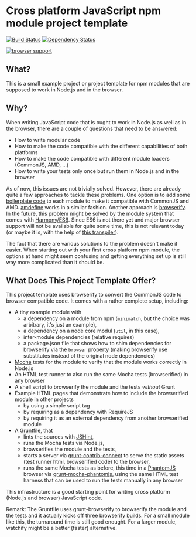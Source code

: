 Cross platform JavaScript npm module project template
=====================================================

[![Build Status](https://travis-ci.org/basti1302/browserify-grunt-mocha-template.png?branch=master)](https://travis-ci.org/basti1302/browserify-grunt-mocha-template)
[![Dependency Status](https://david-dm.org/basti1302/browserify-grunt-mocha-template.png)](https://david-dm.org/basti1302/browserify-grunt-mocha-template)

[![browser support](http://ci.testling.com/basti1302/browserify-grunt-mocha-template.png)](http://ci.testling.com/basti1302/browserify-grunt-mocha-template)

What?
-------------

This is a small example project or project template for npm modules that are supposed to work in Node.js and in the browser.

Why?
----

When writing JavaScript code that is ought to work in Node.js as well as in the browser, there are a couple of questions that need to be answered:
* How to write modular code
* How to make the code compatible with the different capabilities of both platforms
* How to make the code compatible with different module loaders (CommonJS, AMD, ...)
* How to write your tests only once but run them in Node.js and in the browser

As of now, this issues are not trivially solved. However, there are already quite a few approaches to tackle these problems. One option is to add some [boilerplate code](http://www.2ality.com/2011/11/module-gap.html) to each module to make it compatible with CommonJS and AMD. [amdefine](https://github.com/jrburke/amdefine) works in a similar fashion. Another approach is [browserify](http://browserify.org/). In the future, this problem might be solved by the module system that comes with [Harmony/ES6](http://wiki.ecmascript.org/doku.php?id=harmony:modules). Since ES6 is not there yet and major browser support will not be available for quite some time, this is not relevant today (or maybe it is, with the help of [this transpiler](http://square.github.io/es6-module-transpiler/)).

The fact that there are various solutions to the problem doesn't make it easier. When starting out with your first cross platform npm module, the options at hand might seem confusing and getting everything set up is still way more complicated than it should be.

What Does This Project Template Offer?
--------------------------------------

This project template uses browserify to convert the CommonJS code to browser compatible code. It comes with a rather complete setup, including:
* A tiny example module with
    * a dependency on a module from npm (`minimatch`, but the choice was arbitrary, it's just an example),
    * a dependency on a node core modul (`util`, in this case),
    * inter-module dependencies (relative requires)
    * a package.json file that shows how to shim dependencies for browserify via the `browser` property (making browserify use substitutes instead of the original node dependencies)
* [Mocha](http://visionmedia.github.io/mocha/) tests for the module to verify that the module works correctly in Node.js
* An HTML test runner to also run the same Mocha tests (browserified) in any browser
* A shell script to browserify the module and the tests _without_ Grunt
* Example HTML pages that demonstrate how to include the browserified module in other projects
    * by using a simple script tag
    * by requiring as a dependency with RequireJS
    * by requiring it as an external dependency from another browserified module
* A [Grunt](http://gruntjs.com/)file, that
    * lints the sources with [JSHint](http://www.jshint.com/),
    * runs the Mocha tests via Node.js,
    * browserifies the module and the tests,
    * starts a server via [grunt-contrib-connect](https://github.com/gruntjs/grunt-contrib-connect) to serve the static assets (test runner html, browserified code) to the browser,
    * runs the same Mocha tests as before, this time in a [PhantomJS](http://phantomjs.org/) browser via [grunt-mocha-phantomjs](https://github.com/jdcataldo/grunt-mocha-phantomjs), using the same HTML test harness that can be used to run the tests manually in any browser

This infrastructure is a good starting point for writing cross platform (Node.js and browser) JavaScript code.

Remark: The Gruntfile uses grunt-browserify to browserify the module and the tests and it actually kicks off three browserify builds. For a small module like this, the turnaround time is still good enought. For a larger module, watchify might be a better (faster) alternative.
